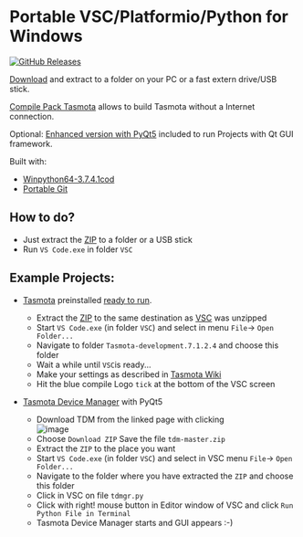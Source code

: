 # Portable VSC/Platformio/Python for Windows

[![GitHub Releases](https://img.shields.io/github/downloads/Jason2866/Portable_VSC_PlatformIO/total?label=downloads&color=%231FA3EC&style=for-the-badge)](https://github.com/Jason2866/Portable_VSC_PlatformIO/releases/latest)

[Download](https://github.com/Jason2866/Portable_VSC_PlatformIO/releases/download/1.3/VSC_PlatformIO_Python.zip) and extract to a folder on your PC or a fast extern drive/USB stick.

[Compile Pack Tasmota](https://github.com/Jason2866/Portable_VSC_PlatformIO/releases/download/1.3/Tasmota_compile_pack.zip) allows to build Tasmota without a Internet connection.

Optional: [Enhanced version with PyQt5](https://github.com/Jason2866/Portable_VSC_PlatformIO/releases/download/1.2/VSC_PlatformIO_Python_PyQt5.zip) included to run Projects with Qt GUI framework.

Built with:
- [Winpython64-3.7.4.1cod](https://sourceforge.net/projects/winpython/files/WinPython_3.7/3.7.4.1/Winpython64-3.7.4.1cod.exe/download)
- [Portable Git](https://github.com/sheabunge/GitPortable/releases/download/v2.21.0-devtest.1/GitPortable_2.21.0_Development_Test_1_online.paf.exe)

## How to do? 
- Just extract the [ZIP](https://github.com/Jason2866/Portable_VSC_PlatformIO/releases/download/1.2/VSC_PlatformIO_Python.zip) to a folder or a USB stick
- Run `VS Code.exe` in folder `VSC` 

## Example Projects:
- [Tasmota](http://Tasmota.com) preinstalled [ready to run](https://github.com/Jason2866/Portable_VSC_PlatformIO/releases/download/1.2/Tasmota_compile_pack.zip). 
  * Extract the [ZIP](https://github.com/Jason2866/Portable_VSC_PlatformIO/releases/download/1.2/Tasmota_compile_pack.zip) to the same destination as [VSC](https://github.com/Jason2866/Portable_VSC_PlatformIO/releases/download/1.2/VSC_PlatformIO_Python.zip) was unzipped
  * Start `VS Code.exe` (in folder `VSC`) and select in menu `File`-> `Open Folder...`
  * Navigate to folder `Tasmota-development.7.1.2.4` and choose this folder
  * Wait a while until `VSC`is ready...
  * Make your settings as described in [Tasmota Wiki](https://tasmota.github.io/docs/#/Visual-Studio-Code?id=compile-tasmota)
  * Hit the blue compile Logo `tick` at the bottom of the VSC screen

- [Tasmota Device Manager](https://github.com/jziolkowski/tdm) with PyQt5<br>
  * Download TDM from the linked page with clicking<br>
   ![image](https://user-images.githubusercontent.com/24528715/70787391-d4bdee00-1d8e-11ea-9b53-f6e82f53c995.png)<br>
  * Choose `Download ZIP` Save the file `tdm-master.zip`<br>
  * Extract the `ZIP` to the place you want 
  * Start `VS Code.exe` (in folder `VSC`) and select in VSC menu `File`-> `Open Folder...`
  * Navigate to the folder where you have extracted the `ZIP` and choose this folder
  * Click in VSC on file `tdmgr.py`
  * Click with right! mouse button in Editor window of VSC and click `Run Python File in Terminal`
  * Tasmota Device Manager starts and GUI appears :-)

